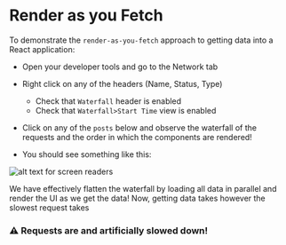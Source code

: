 # Render as you Fetch

To demonstrate the `render-as-you-fetch` approach to getting data into a React application:

- Open your developer tools and go to the Network tab
- Right click on any of the headers (Name, Status, Type)

  - Check that `Waterfall` header is enabled
  - Check that `Waterfall>Start Time` view is enabled

- Click on any of the `posts` below and observe the waterfall of the requests and the order in which the components are rendered!
- You should see something like this:

![alt text for screen readers](/screenshot-rayf.png 'Text to show on mouseover')

We have effectively flatten the waterfall by loading all data in parallel and render the UI as we get the data! Now, getting data takes however the slowest request takes

### ⚠️ Requests are and artificially slowed down!
